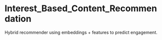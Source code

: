 # Interest_Based_Content_Recommendation
Hybrid recommender using embeddings + features to predict engagement.
